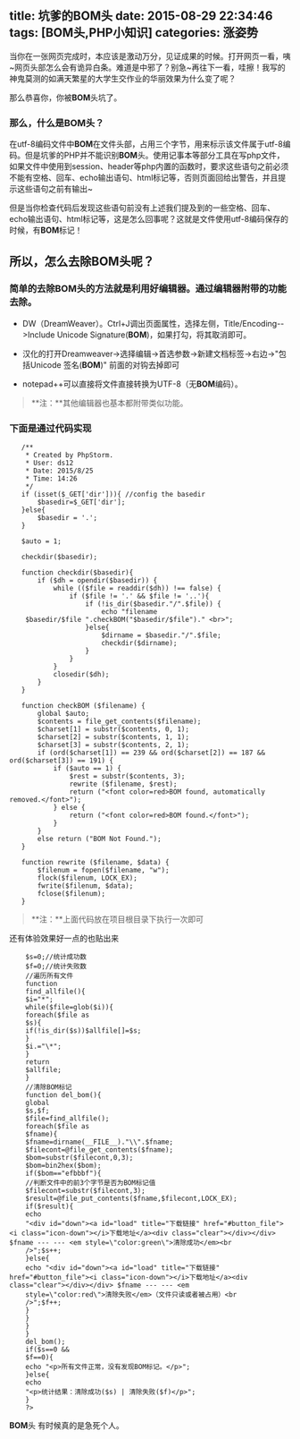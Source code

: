 title: 坑爹的BOM头
date: 2015-08-29 22:34:46
tags: [BOM头,PHP小知识]
categories: 涨姿势
---

当你在一张网页完成时，本应该是激动万分，见证成果的时候。打开网页一看，咦~网页头部怎么会有诡异白条。难道是中邪了？别急~再往下一看，哇擦！我写的神鬼莫测的如满天繁星的大学生交作业的华丽效果为什么变了呢？

那么恭喜你，你被**BOM**头坑了。

### 那么，什么是BOM头？

在utf-8编码文件中**BOM**在文件头部，占用三个字节，用来标示该文件属于utf-8编码。但是坑爹的PHP并不能识别**BOM**头。使用记事本等部分工具在写php文件，如果文件中使用到session、header等php内置的函数时，要求这些语句之前必须不能有空格、回车、echo输出语句、html标记等，否则页面回给出警告，并且提示这些语句之前有输出~

但是当你检查代码后发现这些语句前没有上述我们提及到的一些空格、回车、echo输出语句、html标记等，这是怎么回事呢？这就是文件使用utf-8编码保存的时候，有**BOM**标记！

 ## 所以，怎么去除BOM头呢？

 ### 简单的去除**BOM**头的方法就是利用好编辑器。通过编辑器附带的功能去除。

* DW（DreamWeaver）。Ctrl+J调出页面属性，选择左侧，Title/Encoding-->Include Unicode Signature(**BOM**)，如果打勾，将其取消即可。

* 汉化的打开Dreamweaver->选择编辑->首选参数->新建文档标签->右边->"包括Unicode 签名(**BOM**)" 前面的对钩去掉即可

* notepad++可以直接将文件直接转换为UTF-8（无**BOM**编码）。

>**注：**其他编辑器也基本都附带类似功能。

### 下面是通过代码实现

``` <?php
   /**
    * Created by PhpStorm.
    * User: ds12
    * Date: 2015/8/25
    * Time: 14:26
    */
   if (isset($_GET['dir'])){ //config the basedir
       $basedir=$_GET['dir'];
   }else{
       $basedir = '.';
   }

   $auto = 1;

   checkdir($basedir);

   function checkdir($basedir){
       if ($dh = opendir($basedir)) {
           while (($file = readdir($dh)) !== false) {
               if ($file != '.' && $file != '..'){
                   if (!is_dir($basedir."/".$file)) {
                       echo "filename
    $basedir/$file ".checkBOM("$basedir/$file")." <br>";
                   }else{
                       $dirname = $basedir."/".$file;
                       checkdir($dirname);
                   }
               }
           }
           closedir($dh);
       }
   }

   function checkBOM ($filename) {
       global $auto;
       $contents = file_get_contents($filename);
       $charset[1] = substr($contents, 0, 1);
       $charset[2] = substr($contents, 1, 1);
       $charset[3] = substr($contents, 2, 1);
       if (ord($charset[1]) == 239 && ord($charset[2]) == 187 && ord($charset[3]) == 191) {
           if ($auto == 1) {
               $rest = substr($contents, 3);
               rewrite ($filename, $rest);
               return ("<font color=red>BOM found, automatically removed.</font>");
           } else {
               return ("<font color=red>BOM found.</font>");
           }
       }
       else return ("BOM Not Found.");
   }

   function rewrite ($filename, $data) {
       $filenum = fopen($filename, "w");
       flock($filenum, LOCK_EX);
       fwrite($filenum, $data);
       fclose($filenum);
   }
```

>**注：**上面代码放在项目根目录下执行一次即可

还有体验效果好一点的也贴出来

``` <?php
    $s=0;//统计成功数
    $f=0;//统计失败数
    //遍历所有文件
    function
    find_allfile(){
    $i="*";
    while($file=glob($i)){
    foreach($file as
    $s){
    if(!is_dir($s))$allfile[]=$s;
    }
    $i.="\*";
    }
    return
    $allfile;
    }
    //清除BOM标记
    function del_bom(){
    global
    $s,$f;
    $file=find_allfile();
    foreach($file as
    $fname){
    $fname=dirname(__FILE__)."\\".$fname;
    $filecont=@file_get_contents($fname);
    $bom=substr($filecont,0,3);
    $bom=bin2hex($bom);
    if($bom=="efbbbf"){
    //判断文件中的前3个字节是否为BOM标记值
    $filecont=substr($filecont,3);
    $result=@file_put_contents($fname,$filecont,LOCK_EX);
    if($result){
    echo
    "<div id="down"><a id="load" title="下载链接" href="#button_file"><i class="icon-down"></i>下载地址</a><div class="clear"></div></div> $fname --- --- <em style=\"color:green\">清除成功</em><br
    />";$s++;
    }else{
    echo "<div id="down"><a id="load" title="下载链接" href="#button_file"><i class="icon-down"></i>下载地址</a><div class="clear"></div></div> $fname --- --- <em
    style=\"color:red\">清除失败</em>（文件只读或者被占用）<br
    />";$f++;
    }
    }
    }
    }
    del_bom();
    if($s==0 &&
    $f==0){
    echo "<p>所有文件正常，没有发现BOM标记。</p>";
    }else{
    echo
    "<p>统计结果：清除成功($s) | 清除失败($f)</p>";
    }
    ?>
  ```

 **BOM**头
有时候真的是急死个人。






